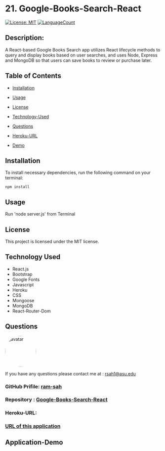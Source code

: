 # 21. Google-Books-Search-React

[![License: MIT](https://img.shields.io/badge/License-MIT-green.svg)](https://opensource.org/licenses/MIT)
[![LanguageCount](https://img.shields.io/github/languages/count/ram-sah/Google-Books-Search-React)](https://github.com/ram-sah/Google-Books-Search-React)

## Description: 

A React-based Google Books Search app utilizes React lifecycle methods to query and display books based on user searches, and uses Node, Express and MongoDB so that users can save books to review or purchase later.
         
## Table of Contents
       
* [Installation](#installation)
            
* [Usage](#usage)
            
* [License](#license)

* [Technology-Used](#Technology-Used)
            
* [Questions](#Questions)

* [Heroku-URL](#Heroku-URL)

* [Demo](#Application-Demo)
         
## Installation
            
To install necessary dependencies, run the following command on your terminal:
            
```
npm install
```
        
## Usage
            
Run 'node server.js' from Terminal

## License 
            
This project is licensed under the MIT license.

## Technology Used
* React.js
* Bootstrap
* Google Fonts
* Javascript
* Heroku
* CSS
* Mongoose
* MongoDB
* React-Router-Dom


## Questions
            
<img src="https://github.com/ram-sah.png" alt="avatar" style="border-radius: 50px" width="100" />
            
If you have any questions please contact me at : rsah1@asu.edu
### GitHub Prifile: [ram-sah](https://github.com/ram-sah) 
### Repository : [Google-Books-Search-React](https://github.com/ram-sah/Google-Books-Search-React)
### Heroku-URL: 
### [URL of this application](   )

## Application-Demo 

